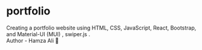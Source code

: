 # portfolio
Creating a portfolio website using HTML, CSS, JavaScript, React, Bootstrap, and Material-UI (MUI) , swiper.js .
<br/>
Author - Hamza Ali 👤
